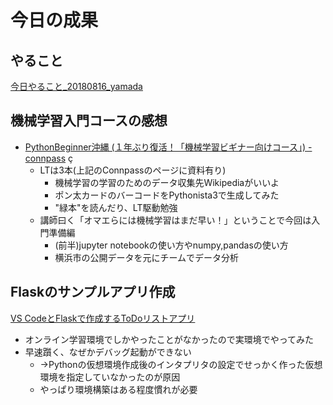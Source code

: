 # 今日の成果

## やること
[今日やること_20180816_yamada](https://github.com/JavaKueche/great-okinawa/issues/22)

## 機械学習入門コースの感想
* [PythonBeginner沖縄 (１年ぶり復活！「機械学習ビギナー向けコース」) - connpass](https://python-beginners-okinawa.connpass.com/event/92492/)
  ç
  * LTは3本(上記のConnpassのページに資料有り)
    * 機械学習の学習のためのデータ収集先Wikipediaがいいよ
    * ポン太カードのバーコードをPythonista3で生成してみた
    * "緑本"を読んだり、LT駆動勉強
  * 講師曰く「オマエらには機械学習はまだ早い！」ということで今回は入門準備編
    * (前半)jupyter notebookの使い方やnumpy,pandasの使い方
    * 横浜市の公開データを元にチームでデータ分析

## Flaskのサンプルアプリ作成
[VS CodeとFlaskで作成するToDoリストアプリ](http://www.atmarkit.co.jp/ait/articles/1807/31/news042.html)

* オンライン学習環境でしかやったことがなかったので実環境でやってみた
* 早速躓く、なぜかデバッグ起動ができない
  * →Pythonの仮想環境作成後のインタプリタの設定でせっかく作った仮想環境を指定していなかったのが原因
  * やっぱり環境構築はある程度慣れが必要
